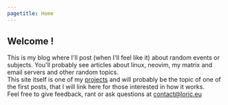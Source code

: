 ```yaml
---
pagetitle: Home
---
```


## Welcome !
This is my blog where I'll post (when I'll feel like it) about random events or subjects. You'll probably see articles about linux, neovim, my matrix and email servers and other random topics.
<br>
This site itself is one of my [projects](./projects.html) and will probably be the topic of one of the first posts, that I will link here for those interested in how it works.
<br>
Feel free to give feedback, rant or ask questions at contact@loric.eu
